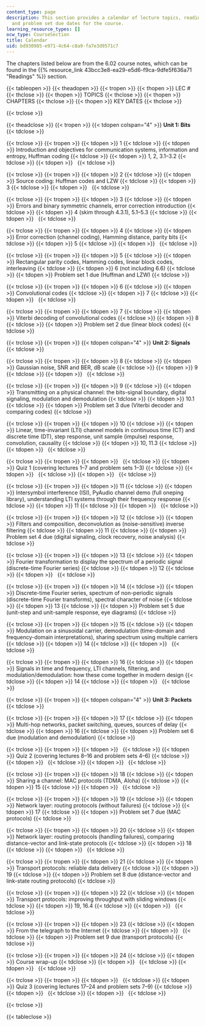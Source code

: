 ```yaml
---
content_type: page
description: This section provides a calendar of lecture topics, readings, exams,
  and problem set due dates for the course.
learning_resource_types: []
ocw_type: CourseSection
title: Calendar
uid: bd930985-e971-4c64-c8a9-fa7e3d9571c7
---
```


The chapters listed below are from the 6.02 course notes, which can be found in the {{% resource_link 43bcc3e8-ea29-e5d6-f9ca-9dfe5f636a71 "Readings" %}} section.

{{< tableopen >}}
{{< theadopen >}}
{{< tropen >}}
{{< thopen >}}
LEC #
{{< thclose >}}
{{< thopen >}}
TOPICS
{{< thclose >}}
{{< thopen >}}
CHAPTERS
{{< thclose >}}
{{< thopen >}}
KEY DATES
{{< thclose >}}

{{< trclose >}}

{{< theadclose >}}
{{< tropen >}}
{{< tdopen colspan="4" >}}
**Unit 1: Bits**
{{< tdclose >}}

{{< trclose >}}
{{< tropen >}}
{{< tdopen >}}
1
{{< tdclose >}}
{{< tdopen >}}
Introduction and objectives for communication systems, information and entropy, Huffman coding
{{< tdclose >}}
{{< tdopen >}}
1, 2, 3.1–3.2
{{< tdclose >}}
{{< tdopen >}}
 
{{< tdclose >}}

{{< trclose >}}
{{< tropen >}}
{{< tdopen >}}
2
{{< tdclose >}}
{{< tdopen >}}
Source coding: Huffman codes and LZW
{{< tdclose >}}
{{< tdopen >}}
3
{{< tdclose >}}
{{< tdopen >}}
 
{{< tdclose >}}

{{< trclose >}}
{{< tropen >}}
{{< tdopen >}}
3
{{< tdclose >}}
{{< tdopen >}}
Errors and binary symmetric channels, error correction introduction
{{< tdclose >}}
{{< tdopen >}}
4 (skim through 4.3.1), 5.1–5.3
{{< tdclose >}}
{{< tdopen >}}
 
{{< tdclose >}}

{{< trclose >}}
{{< tropen >}}
{{< tdopen >}}
4
{{< tdclose >}}
{{< tdopen >}}
Error correction (channel coding), Hamming distance, parity bits
{{< tdclose >}}
{{< tdopen >}}
5
{{< tdclose >}}
{{< tdopen >}}
 
{{< tdclose >}}

{{< trclose >}}
{{< tropen >}}
{{< tdopen >}}
5
{{< tdclose >}}
{{< tdopen >}}
Rectangular parity codes, Hamming codes, linear block codes, interleaving
{{< tdclose >}}
{{< tdopen >}}
6 (not including 6.6)
{{< tdclose >}}
{{< tdopen >}}
Problem set 1 due (Huffman and LZW)
{{< tdclose >}}

{{< trclose >}}
{{< tropen >}}
{{< tdopen >}}
6
{{< tdclose >}}
{{< tdopen >}}
Convolutional codes
{{< tdclose >}}
{{< tdopen >}}
7
{{< tdclose >}}
{{< tdopen >}}
 
{{< tdclose >}}

{{< trclose >}}
{{< tropen >}}
{{< tdopen >}}
7
{{< tdclose >}}
{{< tdopen >}}
Viterbi decoding of convolutional codes
{{< tdclose >}}
{{< tdopen >}}
8
{{< tdclose >}}
{{< tdopen >}}
Problem set 2 due (linear block codes)
{{< tdclose >}}

{{< trclose >}}
{{< tropen >}}
{{< tdopen colspan="4" >}}
**Unit 2: Signals**
{{< tdclose >}}

{{< trclose >}}
{{< tropen >}}
{{< tdopen >}}
8
{{< tdclose >}}
{{< tdopen >}}
Gaussian noise, SNR and BER, dB scale
{{< tdclose >}}
{{< tdopen >}}
9
{{< tdclose >}}
{{< tdopen >}}
 
{{< tdclose >}}

{{< trclose >}}
{{< tropen >}}
{{< tdopen >}}
9
{{< tdclose >}}
{{< tdopen >}}
Transmitting on a physical channel: the bits-signal boundary, digital signaling, modulation and demodulation
{{< tdclose >}}
{{< tdopen >}}
10.1
{{< tdclose >}}
{{< tdopen >}}
Problem set 3 due (Viterbi decoder and comparing codes)
{{< tdclose >}}

{{< trclose >}}
{{< tropen >}}
{{< tdopen >}}
10
{{< tdclose >}}
{{< tdopen >}}
Linear, time-invariant (LTI) channel models in continuous time (CT) and discrete time (DT), step response, unit sample (impulse) response, convolution, causality
{{< tdclose >}}
{{< tdopen >}}
10, 11.3
{{< tdclose >}}
{{< tdopen >}}
 
{{< tdclose >}}

{{< trclose >}}
{{< tropen >}}
{{< tdopen >}}
 
{{< tdclose >}}
{{< tdopen >}}
Quiz 1 (covering lectures 1–7 and problem sets 1–3)
{{< tdclose >}}
{{< tdopen >}}
 
{{< tdclose >}}
{{< tdopen >}}
 
{{< tdclose >}}

{{< trclose >}}
{{< tropen >}}
{{< tdopen >}}
11
{{< tdclose >}}
{{< tdopen >}}
Intersymbol interference (ISI), PyAudio channel demo (full oneping library), understanding LTI systems through their frequency response
{{< tdclose >}}
{{< tdopen >}}
11
{{< tdclose >}}
{{< tdopen >}}
 
{{< tdclose >}}

{{< trclose >}}
{{< tropen >}}
{{< tdopen >}}
12
{{< tdclose >}}
{{< tdopen >}}
Filters and composition, deconvolution as (noise-sensitive) inverse filtering
{{< tdclose >}}
{{< tdopen >}}
11
{{< tdclose >}}
{{< tdopen >}}
Problem set 4 due (digital signaling, clock recovery, noise analysis)
{{< tdclose >}}

{{< trclose >}}
{{< tropen >}}
{{< tdopen >}}
13
{{< tdclose >}}
{{< tdopen >}}
Fourier transformation to display the spectrum of a periodic signal (discrete-time Fourier series)
{{< tdclose >}}
{{< tdopen >}}
12
{{< tdclose >}}
{{< tdopen >}}
 
{{< tdclose >}}

{{< trclose >}}
{{< tropen >}}
{{< tdopen >}}
14
{{< tdclose >}}
{{< tdopen >}}
Discrete-time Fourier series, spectrum of non-periodic signals (discrete-time Fourier transforms), spectral character of noise
{{< tdclose >}}
{{< tdopen >}}
13
{{< tdclose >}}
{{< tdopen >}}
Problem set 5 due (unit-step and unit-sample response, eye diagrams)
{{< tdclose >}}

{{< trclose >}}
{{< tropen >}}
{{< tdopen >}}
15
{{< tdclose >}}
{{< tdopen >}}
Modulation on a sinusoidal carrier, demodulation (time-domain and frequency-domain interpretations), sharing spectrum using multiple carriers
{{< tdclose >}}
{{< tdopen >}}
14
{{< tdclose >}}
{{< tdopen >}}
 
{{< tdclose >}}

{{< trclose >}}
{{< tropen >}}
{{< tdopen >}}
16
{{< tdclose >}}
{{< tdopen >}}
Signals in time and frequency, LTI channels, filtering, and modulation/demodulation: how these come together in modern design
{{< tdclose >}}
{{< tdopen >}}
14
{{< tdclose >}}
{{< tdopen >}}
 
{{< tdclose >}}

{{< trclose >}}
{{< tropen >}}
{{< tdopen colspan="4" >}}
**Unit 3: Packets**
{{< tdclose >}}

{{< trclose >}}
{{< tropen >}}
{{< tdopen >}}
17
{{< tdclose >}}
{{< tdopen >}}
Multi-hop networks, packet switching, queues, sources of delay
{{< tdclose >}}
{{< tdopen >}}
16
{{< tdclose >}}
{{< tdopen >}}
Problem set 6 due (modulation and demodulation)
{{< tdclose >}}

{{< trclose >}}
{{< tropen >}}
{{< tdopen >}}
 
{{< tdclose >}}
{{< tdopen >}}
Quiz 2 (covering lectures 8–16 and problem sets 4–6)
{{< tdclose >}}
{{< tdopen >}}
 
{{< tdclose >}}
{{< tdopen >}}
 
{{< tdclose >}}

{{< trclose >}}
{{< tropen >}}
{{< tdopen >}}
18
{{< tdclose >}}
{{< tdopen >}}
Sharing a channel: MAC protocols (TDMA, Aloha)
{{< tdclose >}}
{{< tdopen >}}
15
{{< tdclose >}}
{{< tdopen >}}
 
{{< tdclose >}}

{{< trclose >}}
{{< tropen >}}
{{< tdopen >}}
19
{{< tdclose >}}
{{< tdopen >}}
Network layer: routing protocols (without failures)
{{< tdclose >}}
{{< tdopen >}}
17
{{< tdclose >}}
{{< tdopen >}}
Problem set 7 due (MAC protocols)
{{< tdclose >}}

{{< trclose >}}
{{< tropen >}}
{{< tdopen >}}
20
{{< tdclose >}}
{{< tdopen >}}
Network layer: routing protocols (handling failures), comparing distance-vector and link-state protocols
{{< tdclose >}}
{{< tdopen >}}
18
{{< tdclose >}}
{{< tdopen >}}
 
{{< tdclose >}}

{{< trclose >}}
{{< tropen >}}
{{< tdopen >}}
21
{{< tdclose >}}
{{< tdopen >}}
Transport protocols: reliable data delivery
{{< tdclose >}}
{{< tdopen >}}
19
{{< tdclose >}}
{{< tdopen >}}
Problem set 8 due (distance-vector and link-state routing protocols)
{{< tdclose >}}

{{< trclose >}}
{{< tropen >}}
{{< tdopen >}}
22
{{< tdclose >}}
{{< tdopen >}}
Transport protocols: improving throughput with sliding windows
{{< tdclose >}}
{{< tdopen >}}
19, 16.4
{{< tdclose >}}
{{< tdopen >}}
 
{{< tdclose >}}

{{< trclose >}}
{{< tropen >}}
{{< tdopen >}}
23
{{< tdclose >}}
{{< tdopen >}}
From the telegraph to the Internet
{{< tdclose >}}
{{< tdopen >}}
 
{{< tdclose >}}
{{< tdopen >}}
Problem set 9 due (transport protocols)
{{< tdclose >}}

{{< trclose >}}
{{< tropen >}}
{{< tdopen >}}
24
{{< tdclose >}}
{{< tdopen >}}
Course wrap-up
{{< tdclose >}}
{{< tdopen >}}
 
{{< tdclose >}}
{{< tdopen >}}
 
{{< tdclose >}}

{{< trclose >}}
{{< tropen >}}
{{< tdopen >}}
 
{{< tdclose >}}
{{< tdopen >}}
Quiz 3 (covering lectures 17–24 and problem sets 7–9)
{{< tdclose >}}
{{< tdopen >}}
 
{{< tdclose >}}
{{< tdopen >}}
 
{{< tdclose >}}

{{< trclose >}}

{{< tableclose >}}